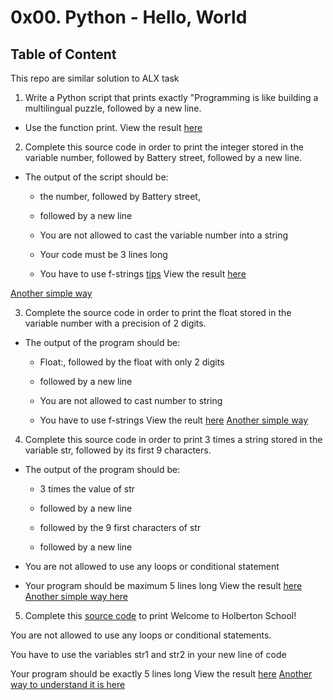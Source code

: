 # 0x00. Python - Hello, World

## Table of Content

This repo are similar solution to ALX task

1. Write a Python script that prints exactly "Programming is like building a multilingual puzzle, followed by a new line.

* Use the function print. 
View the result [here](https://github.com/olumide12-cell/cpython-Personal-tutorial/blob/master/01-practice/print_hello.py)

2. Complete this source code in order to print the integer stored in the variable number, followed by Battery street, followed by a new line.

* The output of the script should be:

  * the number, followed by Battery street,

  * followed by a new line

  * You are not allowed to cast the variable number into a string

  * Your code must be 3 lines long

  * You have to use f-strings [tips](https://realpython.com/python-f-strings/)
View the result [here](https://github.com/olumide12-cell/cpython-Personal-tutorial/blob/master/01-practice/print_integer)

[Another simple way](https://github.com/olumide12-cell/cpython-Personal-tutorial/blob/master/01-practice/print_intger2.py)

3. Complete the source code in order to print the float stored in the variable number with a precision of 2 digits.


* The output of the program should be:

  * Float:, followed by the float with only 2 digits

  * followed by a new line

  * You are not allowed to cast number to string

  * You have to use f-strings
View the reult [here](https://github.com/olumide12-cell/cpython-Personal-tutorial/blob/master/01-practice/print_float.py)
[Another simple way](https://github.com/olumide12-cell/cpython-Personal-tutorial/blob/master/01-practice/print_float2.py)

4. Complete this source code in order to print 3 times a string stored in the variable str, followed by its first 9 characters.

* The output of the program should be:

  * 3 times the value of str

  * followed by a new line

  * followed by the 9 first characters of str

  * followed by a new line

* You are not allowed to use any loops or conditional statement

* Your program should be maximum 5 lines long
View the result [here](https://github.com/olumide12-cell/cpython-Personal-tutorial/blob/master/01-practice/print_string_3_times)
[Another simple way here](https://github.com/olumide12-cell/cpython-Personal-tutorial/blob/master/01-practice/print_string_3_times1)

5. Complete this [source code](https://github.com/holbertonschool/0x00.py/blob/master/6-concat.py) to print Welcome to Holberton School!


You are not allowed to use any loops or conditional statements.

You have to use the variables str1 and str2 in your new line of code

Your program should be exactly 5 lines long
View the result [here](https://github.com/olumide12-cell/cpython-Personal-tutorial/blob/master/01-practice/play_with_string)
[Another way to understand it is here](https://github.com/olumide12-cell/cpython-Personal-tutorial/blob/master/01-practice/play_with_string1)